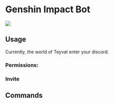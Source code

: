 # Genshin Impact Bot

<img src="https://media.sirusgaming.com/wp-content/uploads/2022/03/Featured-Image-Top-25-Strongest-Characters-in-Genshin-Impact-1.jpg"/>

## Usage

Currently, the world of Teyvat enter your discord.

### Permissions:

### Invite

## Commands
